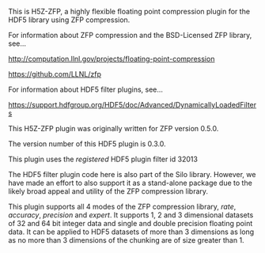 This is H5Z-ZFP, a highly flexible floating point
compression plugin for the HDF5 library using ZFP compression.

For information about ZFP compression and the BSD-Licensed ZFP
library, see...

   http://computation.llnl.gov/projects/floating-point-compression

   https://github.com/LLNL/zfp

For information about HDF5 filter plugins, see...

   https://support.hdfgroup.org/HDF5/doc/Advanced/DynamicallyLoadedFilters

This H5Z-ZFP plugin was originally written for ZFP version 0.5.0.

The version number of this HDF5 plugin is 0.3.0.

This plugin uses the *registered* HDF5 plugin filter id 32013

The  HDF5  filter  plugin  code here is also part of the Silo library.
However, we have made an  effort to also support  it as a  stand-alone
package  due  to  the  likely  broad  appeal  and  utility  of the ZFP
compression library.

This plugin supports all 4 modes of the ZFP compression library, *rate*,
*accuracy*, *precision* and *expert*. It supports 1, 2 and 3 dimensional
datasets of 32 and 64 bit  integer data and  single and double precision
floating point data.  It can be applied to  HDF5 datasets of more than 3
dimensions as  long as no more than 3  dimensions of the chunking are of
size greater than 1.
